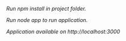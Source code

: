 *Run npm install in project folder.*

*Run node app to run application.*

*Application available on http://localhost:3000*
